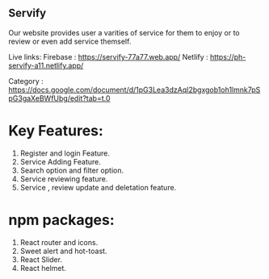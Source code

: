 ## Servify

Our website provides user a varities of service for them to enjoy or to review or even add service themself.

Live links:
Firebase : https://servify-77a77.web.app/
Netlify : https://ph-servify-a11.netlify.app/

Category : https://docs.google.com/document/d/1pG3Lea3dzAqI2bgxgob1oh1lmnk7pSpG3gaXeBWfUbg/edit?tab=t.0



#  Key Features:
1. Register and login Feature.
2. Service Adding Feature.
3. Search option and filter option.
4. Service reviewing feature.
5. Service , review update and deletation feature.


#  npm packages:
1. React router and icons.
2. Sweet alert and hot-toast.
3. React Slider.
4. React helmet.



